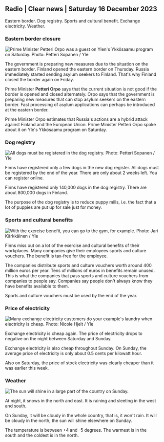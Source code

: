 ## Radio \| Clear news \| Saturday 16 December 2023

Eastern border. Dog registry. Sports and cultural benefit. Exchange electricity. Weather.

### Eastern border closure

![Prime Minister Petteri Orpo was a guest on Ylen's Ykkösaamu program on Saturday. Photo: Petteri Sopanen / Yle](https://images.cdn.yle.fi/image/upload/c_crop,h_2244,w_3990,x_8,y_215/ar_1.7777777777777777,c_fill,g_faces,h_675,w_1200/dpr_1.0/q_auto:eco/f_auto/fl_lossy/v1702715024/39-1216651657d5e18a95c4)

The government is preparing new measures due to the situation on the eastern border. Finland opened the eastern border on Thursday. Russia immediately started sending asylum seekers to Finland. That's why Finland closed the border again on Friday.

Prime Minister **Petteri Orpo** says that the current situation is not good if the border is opened and closed alternately. Orpo says that the government is preparing new measures that can stop asylum seekers on the eastern border. Fast processing of asylum applications can perhaps be introduced at the eastern border.

Prime Minister Orpo estimates that Russia's actions are a hybrid attack against Finland and the European Union. Prime Minister Petteri Orpo spoke about it on Yle's Ykkösaamu program on Saturday.

### Dog registry

![All dogs must be registered in the dog registry. Photo: Petteri Sopanen / Yle](https://images.cdn.yle.fi/image/upload/c_crop,h_2234,w_3973,x_0,y_366/ar_1.7777777777777777,c_fill,g_faces,h_675,w_1200/dpr_1.0/q_auto:eco/f_auto/fl_lossy/v1702045024/39-1213023657323ea99d24)

Finns have registered only a few dogs in the new dog register. All dogs must be registered by the end of the year. There are only about 2 weeks left. You can register online.

Finns have registered only 140,000 dogs in the dog registry. There are about 800,000 dogs in Finland.

The purpose of the dog registry is to reduce puppy mills, i.e. the fact that a lot of puppies are put up for sale just for money.

### Sports and cultural benefits

![With the exercise benefit, you can go to the gym, for example. Photo: Jari Kärkkäinen / Yle](https://images.cdn.yle.fi/image/upload/c_crop,h_4608,w_8192,x_0,y_405/ar_1.7777777777777777,c_fill,g_faces,h_675,w_1200/dpr_1.0/q_auto:eco/f_auto/fl_lossy/v1694777243/39-117265665043f1d06df2)

Finns miss out on a lot of the exercise and cultural benefits of their workplaces. Many companies give their employees sports and culture vouchers. The benefit is tax-free for the employee.

The companies distribute sports and culture vouchers worth around 400 million euros per year. Tens of millions of euros in benefits remain unused. This is what the companies that pass sports and culture vouchers from companies to people say. Companies say people don't always know they have benefits available to them.

Sports and culture vouchers must be used by the end of the year.

### Price of electricity

![Many exchange electricity customers do your example's laundry when electricity is cheap. Photo: Nicole Hjelt / Yle](https://images.cdn.yle.fi/image/upload/c_crop,h_3375,w_6000,x_0,y_125/ar_1.7777777777777777,c_fill,g_faces,h_675,w_1200/dpr_1.0/q_auto:eco/f_auto/fl_lossy/v1702308686/39-1213985657728e08b02d)

Exchange electricity is cheap again. The price of electricity drops to negative on the night between Saturday and Sunday.

Exchange electricity is also cheap throughout Sunday. On Sunday, the average price of electricity is only about 0.5 cents per kilowatt hour.

Also on Saturday, the price of stock electricity was clearly cheaper than it was earlier this week.

### Weather

![The sun will shine in a large part of the country on Sunday.](https://images.cdn.yle.fi/image/upload/c_crop,h_1080,w_1919,x_0,y_0/ar_1.7777777777777777,c_fill,g_faces,h_675,w_1200/dpr_1.0/q_auto:eco/f_auto/fl_lossy/v1702742300/39-1216705657dc8fb0fbe5)

At night, it snows in the north and east. It is raining and sleeting in the west and south.

On Sunday, it will be cloudy in the whole country, that is, it won't rain. It will be cloudy in the north, the sun will shine elsewhere on Sunday.

The temperature is between +4 and -5 degrees. The warmest is in the south and the coldest is in the north.